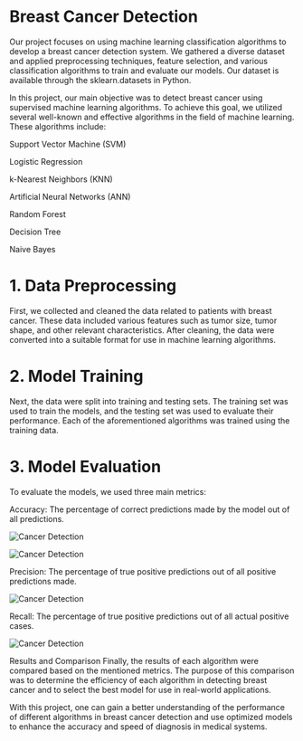 # Breast Cancer Detection
Our project focuses on using machine learning classification algorithms to develop a breast cancer detection system. We gathered a diverse dataset and applied preprocessing techniques, feature selection, and various classification algorithms to train and evaluate our models. Our dataset is available through the sklearn.datasets in Python.

In this project, our main objective was to detect breast cancer using supervised machine learning algorithms. To achieve this goal, we utilized several well-known and effective algorithms in the field of machine learning. These algorithms include:

Support Vector Machine (SVM)

Logistic Regression

k-Nearest Neighbors (KNN)

Artificial Neural Networks (ANN)

Random Forest

Decision Tree

Naive Bayes


# 1. Data Preprocessing
First, we collected and cleaned the data related to patients with breast cancer. These data included various features such as tumor size, tumor shape, and other relevant characteristics. After cleaning, the data were converted into a suitable format for use in machine learning algorithms.

# 2. Model Training
Next, the data were split into training and testing sets. The training set was used to train the models, and the testing set was used to evaluate their performance. Each of the aforementioned algorithms was trained using the training data.

# 3. Model Evaluation
To evaluate the models, we used three main metrics:

Accuracy: The percentage of correct predictions made by the model out of all predictions.

![Cancer Detection](https://github.com/MohammadMardi/BreastCancerDetection/blob/main/Train%20Accuracy.png)

![Cancer Detection](https://github.com/MohammadMardi/BreastCancerDetection/blob/main/Test%20Accuracy.png)


Precision: The percentage of true positive predictions out of all positive predictions made.

![Cancer Detection](https://github.com/MohammadMardi/BreastCancerDetection/blob/main/Precision.png)

Recall: The percentage of true positive predictions out of all actual positive cases.

![Cancer Detection](https://github.com/MohammadMardi/BreastCancerDetection/blob/main/Recall.png)


Results and Comparison
Finally, the results of each algorithm were compared based on the mentioned metrics. The purpose of this comparison was to determine the efficiency of each algorithm in detecting breast cancer and to select the best model for use in real-world applications.

With this project, one can gain a better understanding of the performance of different algorithms in breast cancer detection and use optimized models to enhance the accuracy and speed of diagnosis in medical systems.


